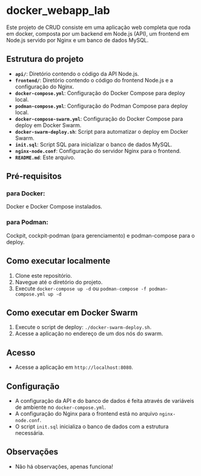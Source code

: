 ﻿# docker_webapp_lab

Este projeto de CRUD consiste em uma aplicação web completa que roda em docker, composta por um backend em Node.js (API), um frontend em Node.js servido por Nginx e um banco de dados MySQL. 

## Estrutura do projeto

* **`api/`**: Diretório contendo o código da API Node.js.
* **`frontend/`**: Diretório contendo o código do frontend Node.js e a configuração do Nginx.
* **`docker-compose.yml`**: Configuração do Docker Compose para deploy local.
* **`podman-compose.yml`**: Configuração do Podman Compose para deploy local.
* **`docker-compose-swarm.yml`**: Configuração do Docker Compose para deploy em Docker Swarm.
* **`docker-swarm-deploy.sh`**: Script para automatizar o deploy em Docker Swarm.
* **`init.sql`**: Script SQL para inicializar o banco de dados MySQL.
* **`nginx-node.conf`**: Configuração do servidor Nginx para o frontend.
* **`README.md`**: Este arquivo.

## Pré-requisitos

### para Docker: 
  Docker e Docker Compose instalados.
### para Podman: 
  Cockpit, cockpit-podman (para gerenciamento) e podman-compose para o deploy.

## Como executar localmente

1.  Clone este repositório.
2.  Navegue até o diretório do projeto.
3.  Execute `docker-compose up -d` ou `podman-compose -f podman-compose.yml up -d`

## Como executar em Docker Swarm

1.  Execute o script de deploy: `./docker-swarm-deploy.sh`.
2.  Acesse a aplicação no endereço de um dos nós do swarm.

## Acesso

* Acesse a aplicação em `http://localhost:8080`.

## Configuração

* A configuração da API e do banco de dados é feita através de variáveis de ambiente no `docker-compose.yml`.
* A configuração do Nginx para o frontend está no arquivo `nginx-node.conf`.
* O script `init.sql` inicializa o banco de dados com a estrutura necessária.

## Observações

* Não há observações, apenas funciona!
